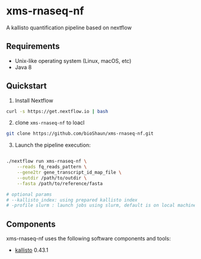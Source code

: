 # xms-rnaseq-nf
A kallisto quantification pipeline based on nextflow

## Requirements

- Unix-like operating system (Linux, macOS, etc)
- Java 8

## Quickstart

1. Install Nextflow

```bash
curl -s https://get.nextflow.io | bash
```

2. clone `xms-rnaseq-nf` to loacl

```bash
git clone https://github.com/bioShaun/xms-rnaseq-nf.git
```

3. Launch the pipeline execution:

```bash

./nextflow run xms-rnaseq-nf \
    --reads fq_reads_pattern \
    --gene2tr gene_transcript_id_map_file \
    --outdir /path/to/outdir \
    --fasta /path/to/reference/fasta

# optional params
# --kallisto_index: using prepared kallisto index
# -profile slurm : launch jobs using slurm, default is on local machine

```

## Components

xms-rnaseq-nf uses the following software components and tools:

- [kallisto](https://pachterlab.github.io/kallisto/) 0.43.1